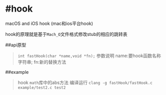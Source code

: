 #hook
====

macOS and iOS hook (mac和ios平台hook)

hook的原理就是基于`Mach_O`文件格式修改stub的相应的跳转表

##api原型

> `int fastHook(char *name,void *fn);`
>参数说明 name:要hook函数名称字符串; fn:新的替换方法

##example

>hook `math`库中的abs方法
>编译运行 `clang -g fastHook/fastHook.c example/test2.c test2`










